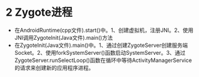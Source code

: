 # 2 Zygote进程
- 在AndroidRuntime(cpp文件).start()中。1、创建虚拟机，注册JNI。2、使用JNI调用ZygoteInit(Java文件).main()方法
- 在ZygoteInit(Java文件).main()中。1、通过创建ZygoteServer创建服务端Socket。2、使用forkSystemServer()函数启动SystemServer。3、通过ZygoteServer.runSelectLoop()函数在循环中等待ActivityManagerService的请求来创建新的应用程序进程。